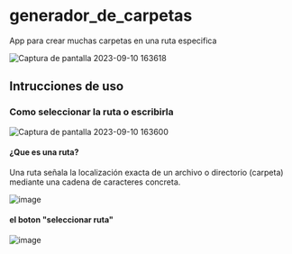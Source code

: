 # generador_de_carpetas

App para crear muchas carpetas en una ruta especifica

![Captura de pantalla 2023-09-10 163618](https://github.com/mateo-L1913/generador_de_carpetas/assets/74875635/df08b73c-539d-41ab-9d20-c640b9e3e0ad)

## Intrucciones de uso

### Como seleccionar la ruta o escribirla

![Captura de pantalla 2023-09-10 163600](https://github.com/mateo-L1913/generador_de_carpetas/assets/74875635/09867dca-5478-449d-bb75-d3cfbb60e9ce)

#### ¿Que es una ruta?

Una ruta señala la localización exacta de un archivo o directorio (carpeta) mediante una cadena de caracteres concreta.

![image](https://github.com/mateo-L1913/generador_de_carpetas/assets/74875635/41cd82c8-9d18-4d5e-b94b-d4228ac1dd87)

#### el boton "seleccionar ruta" 

![image](https://github.com/mateo-L1913/generador_de_carpetas/assets/74875635/4e9c7cdb-2c91-4990-8902-e3bb8caf1013)




